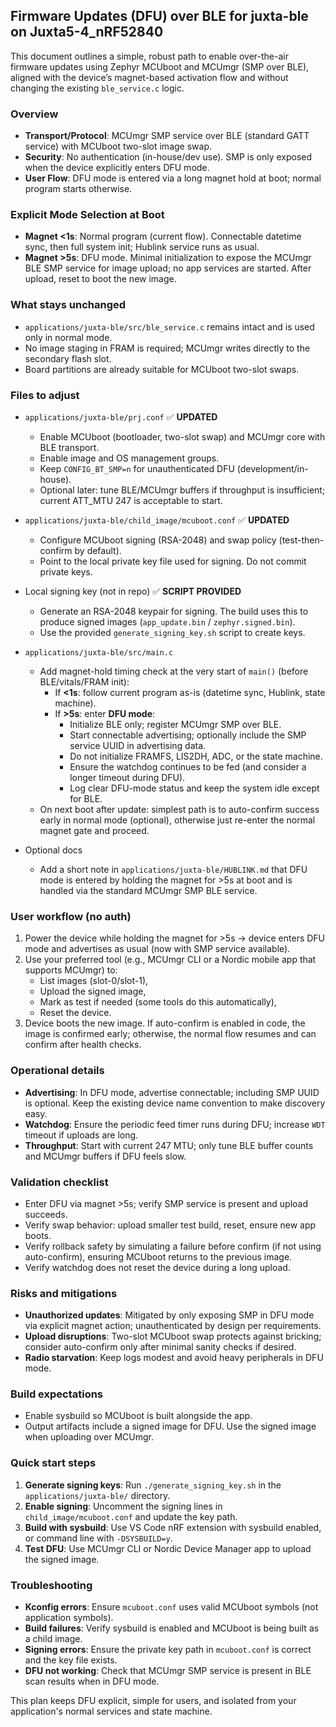 ## Firmware Updates (DFU) over BLE for juxta-ble on Juxta5-4_nRF52840

This document outlines a simple, robust path to enable over-the-air firmware updates using Zephyr MCUboot and MCUmgr (SMP over BLE), aligned with the device’s magnet-based activation flow and without changing the existing `ble_service.c` logic.

### Overview
- **Transport/Protocol**: MCUmgr SMP service over BLE (standard GATT service) with MCUboot two-slot image swap.
- **Security**: No authentication (in-house/dev use). SMP is only exposed when the device explicitly enters DFU mode.
- **User Flow**: DFU mode is entered via a long magnet hold at boot; normal program starts otherwise.

### Explicit Mode Selection at Boot
- **Magnet <1s**: Normal program (current flow). Connectable datetime sync, then full system init; Hublink service runs as usual.
- **Magnet >5s**: DFU mode. Minimal initialization to expose the MCUmgr BLE SMP service for image upload; no app services are started. After upload, reset to boot the new image.

### What stays unchanged
- `applications/juxta-ble/src/ble_service.c` remains intact and is used only in normal mode.
- No image staging in FRAM is required; MCUmgr writes directly to the secondary flash slot.
- Board partitions are already suitable for MCUboot two-slot swaps.

### Files to adjust
- `applications/juxta-ble/prj.conf` ✅ **UPDATED**
  - Enable MCUboot (bootloader, two-slot swap) and MCUmgr core with BLE transport.
  - Enable image and OS management groups.
  - Keep `CONFIG_BT_SMP=n` for unauthenticated DFU (development/in-house).
  - Optional later: tune BLE/MCUmgr buffers if throughput is insufficient; current ATT_MTU 247 is acceptable to start.

- `applications/juxta-ble/child_image/mcuboot.conf` ✅ **UPDATED**
  - Configure MCUboot signing (RSA-2048) and swap policy (test-then-confirm by default).
  - Point to the local private key file used for signing. Do not commit private keys.

- Local signing key (not in repo) ✅ **SCRIPT PROVIDED**
  - Generate an RSA-2048 keypair for signing. The build uses this to produce signed images (`app_update.bin` / `zephyr.signed.bin`).
  - Use the provided `generate_signing_key.sh` script to create keys.

- `applications/juxta-ble/src/main.c`
  - Add magnet-hold timing check at the very start of `main()` (before BLE/vitals/FRAM init):
    - If **<1s**: follow current program as-is (datetime sync, Hublink, state machine).
    - If **>5s**: enter **DFU mode**:
      - Initialize BLE only; register MCUmgr SMP over BLE.
      - Start connectable advertising; optionally include the SMP service UUID in advertising data.
      - Do not initialize FRAMFS, LIS2DH, ADC, or the state machine.
      - Ensure the watchdog continues to be fed (and consider a longer timeout during DFU).
      - Log clear DFU-mode status and keep the system idle except for BLE.
  - On next boot after update: simplest path is to auto-confirm success early in normal mode (optional), otherwise just re-enter the normal magnet gate and proceed.

- Optional docs
  - Add a short note in `applications/juxta-ble/HUBLINK.md` that DFU mode is entered by holding the magnet for >5s at boot and is handled via the standard MCUmgr SMP BLE service.

### User workflow (no auth)
1. Power the device while holding the magnet for >5s → device enters DFU mode and advertises as usual (now with SMP service available).
2. Use your preferred tool (e.g., MCUmgr CLI or a Nordic mobile app that supports MCUmgr) to:
   - List images (slot-0/slot-1),
   - Upload the signed image,
   - Mark as test if needed (some tools do this automatically),
   - Reset the device.
3. Device boots the new image. If auto-confirm is enabled in code, the image is confirmed early; otherwise, the normal flow resumes and can confirm after health checks.

### Operational details
- **Advertising**: In DFU mode, advertise connectable; including SMP UUID is optional. Keep the existing device name convention to make discovery easy.
- **Watchdog**: Ensure the periodic feed timer runs during DFU; increase `WDT` timeout if uploads are long.
- **Throughput**: Start with current 247 MTU; only tune BLE buffer counts and MCUmgr buffers if DFU feels slow.

### Validation checklist
- Enter DFU via magnet >5s; verify SMP service is present and upload succeeds.
- Verify swap behavior: upload smaller test build, reset, ensure new app boots.
- Verify rollback safety by simulating a failure before confirm (if not using auto-confirm), ensuring MCUboot returns to the previous image.
- Verify watchdog does not reset the device during a long upload.

### Risks and mitigations
- **Unauthorized updates**: Mitigated by only exposing SMP in DFU mode via explicit magnet action; unauthenticated by design per requirements.
- **Upload disruptions**: Two-slot MCUboot swap protects against bricking; consider auto-confirm only after minimal sanity checks if desired.
- **Radio starvation**: Keep logs modest and avoid heavy peripherals in DFU mode.

### Build expectations
- Enable sysbuild so MCUboot is built alongside the app.
- Output artifacts include a signed image for DFU. Use the signed image when uploading over MCUmgr.

### Quick start steps
1. **Generate signing keys**: Run `./generate_signing_key.sh` in the `applications/juxta-ble/` directory.
2. **Enable signing**: Uncomment the signing lines in `child_image/mcuboot.conf` and update the key path.
3. **Build with sysbuild**: Use VS Code nRF extension with sysbuild enabled, or command line with `-DSYSBUILD=y`.
4. **Test DFU**: Use MCUmgr CLI or Nordic Device Manager app to upload the signed image.

### Troubleshooting
- **Kconfig errors**: Ensure `mcuboot.conf` uses valid MCUboot symbols (not application symbols).
- **Build failures**: Verify sysbuild is enabled and MCUboot is being built as a child image.
- **Signing errors**: Ensure the private key path in `mcuboot.conf` is correct and the key file exists.
- **DFU not working**: Check that MCUmgr SMP service is present in BLE scan results when in DFU mode.

This plan keeps DFU explicit, simple for users, and isolated from your application's normal services and state machine.

